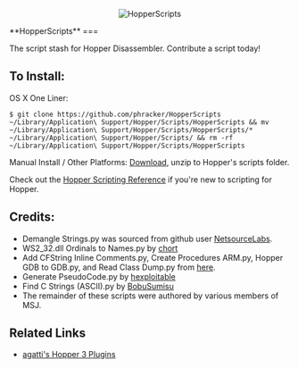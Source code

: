 <p align="center">
<img src="https://i.imgur.com/vrfisoB.png" alt="HopperScripts">
</p>
**HopperScripts**
===

The script stash for Hopper Disassembler.  Contribute a script today!

To Install:
---
OS X One Liner:
```
$ git clone https://github.com/phracker/HopperScripts ~/Library/Application\ Support/Hopper/Scripts/HopperScripts && mv ~/Library/Application\ Support/Hopper/Scripts/HopperScripts/* ~/Library/Application\ Support/Hopper/Scripts/ && rm -rf ~/Library/Application\ Support/Hopper/Scripts/HopperScripts
```
Manual Install / Other Platforms: [Download](https://github.com/phracker/HopperScripts/archive/master.zip), unzip to Hopper's scripts folder.

Check out the [Hopper Scripting Reference](https://github.com/phracker/HopperScripts/wiki/Hopper-Script-Reference) if you're new to scripting for Hopper.

Credits:
---
* Demangle Strings.py was sourced from github user [NetsourceLabs](https://github.com/NetsourceLabs/HopperScripts).
* WS2_32.dll Ordinals to Names.py by [chort](https://www.effu.se/2012/12/Scripting-Hopper-Disassembler---WS2_32.dll-Ordinals-to-Names)
* Add CFString Inline Comments.py, Create Procedures ARM.py, Hopper GDB to GDB.py, and Read Class Dump.py from [here](https://code.google.com/p/useful-hopper-scripts/).
* Generate PseudoCode.py by [hexploitable](https://github.com/hexploitable/hopperScripts)
* Find C Strings (ASCII).py by [BobuSumisu](https://github.com/BobuSumisu/HopperScripts)
* The remainder of these scripts were authored by various members of MSJ.

Related Links
---
* [agatti's Hopper 3 Plugins](https://github.com/agatti/hopper-plugins)
